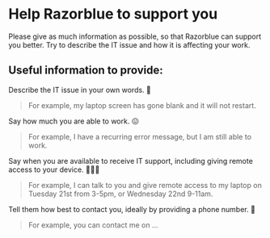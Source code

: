 # Help Razorblue to support you

Please give as much information as possible, so that Razorblue can support you better. Try to describe the IT issue and how it is affecting your work.

## Useful information to provide:

Describe the IT issue in your own words. 🤔 
> For example, my laptop screen has gone blank and it will not restart.

Say how much you are able to work. 😖
> For example, I have a recurring error message, but I am still able to work.

Say when you are available to receive IT support, including giving remote access to your device. 💁🏾‍♂️
> For example, I can talk to you and give remote access to my laptop on Tuesday 21st from 3-5pm, or Wednesday 22nd 9-11am.

Tell them how best to contact you, ideally by providing a phone number. 📲
> For example, you can contact me on ...